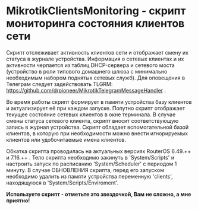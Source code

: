 # MikrotikClientsMonitoring - скрипт мониторинга состояния клиентов сети

Скрипт отслеживает активность клиентов сети и отображает смену их статуса в журнале устройства. Информация о сетевых клиентах и их активности черпается из таблиц DHCP-сервера и сетевого моста (устройство в роли типового домашнего шлюза с минимально необходимым набором поднятых сетевых служб). Для оповещения в Телеграм следует задействовать TLGRM: https://github.com/drpioneer/MikrotikTelegramMessageHandler .

Во время работы скрипт формирует в памяти устройства базу клиентов и актуализирует её при каждом запуске. Попутно скрипт отображает текущее состояние сетевых клиентов в окне терминала. В случае смены статуса сетевого клиента, скрипт вносит соответствующую запись в журнал устройства. Скрипт обладает вспомогательной базой клиентов, в которую при необходимости можно внести игнорируемых клиентов или удобочитаемые имена клиентов.

Обкатка скрипта проводилась на актуальных версиях RouterOS 6.49.++ и 7.16.++ . Тело скрипта необходимо закинуть в 'System/Scripts' и настроить запуск по расписанию 'System/Scheduler' с периодом 1 минуту. В случае ОБНОВЛЕНИЯ скрипта, перед его запуском необходимо удалить из памяти устройства переменную 'clients', находящуюся в 'System/Scripts/Enviroment'.

**Используете скрипт - отметьте это звездочкой, Вам не сложно, а мне приятно!**
